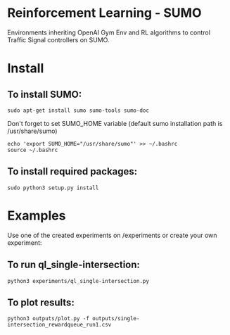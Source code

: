 # Reinforcement Learning - SUMO

Environments inheriting OpenAI Gym Env and RL algorithms to control Traffic Signal controllers on SUMO.

# Install

## To install SUMO:

```
sudo apt-get install sumo sumo-tools sumo-doc
```
Don't forget to set SUMO_HOME variable (default sumo installation path is /usr/share/sumo)
```
echo 'export SUMO_HOME="/usr/share/sumo"' >> ~/.bashrc
source ~/.bashrc
```

## To install required packages:
```
sudo python3 setup.py install
```

# Examples

Use one of the created experiments on /experiments or create your own experiment:

## To run ql_single-intersection:
```
python3 experiments/ql_single-intersection.py 
```
## To plot results:
```
python3 outputs/plot.py -f outputs/single-intersection_rewardqueue_run1.csv
```
